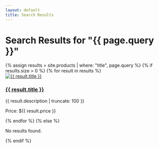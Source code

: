 ```yaml
---
layout: default
title: Search Results
---
```


<h1>Search Results for "{{ page.query }}"</h1>

<div class="search-results">
    {% assign results = site.products | where: "title", page.query %}
    {% if results.size > 0 %}
        {% for result in results %}
            <div class="result-item">
                <a href="{{ result.url }}">
                    <img src="{{ result.image }}" alt="{{ result.title }}">
                    <h3>{{ result.title }}</h3>
                </a>
                <p>{{ result.description | truncate: 100 }}</p>
                <p>Price: ${{ result.price }}</p>
            </div>
        {% endfor %}
    {% else %}
        <p>No results found.</p>
    {% endif %}
</div>
